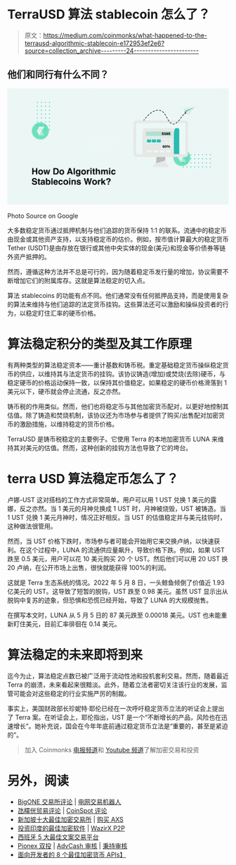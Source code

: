 # TerraUSD 算法 stablecoin 怎么了？

> 原文：<https://medium.com/coinmonks/what-happened-to-the-terrausd-algorithmic-stablecoin-e172953ef2e6?source=collection_archive---------24----------------------->

## 他们和同行有什么不同？

![](img/9ce2d880bc6f647f8c5dedccd0e8b72d.png)

Photo Source on Google

大多数稳定货币通过抵押机制与他们追踪的货币保持 1:1 的联系。流通中的稳定币由现金或其他资产支持，以支持稳定币的估价。例如，按市值计算最大的稳定货币 Tether (USDT)是由存放在银行或其他中央实体的现金(美元)和现金等价债券等链外资产抵押的。

然而，遵循这种方法并不总是可行的，因为随着稳定币发行量的增加，协议需要不断增加它们的附属库存。这就是算法稳定的切入点。

算法 stablecoins 的功能有点不同。他们通常没有任何抵押品支持，而是使用复杂的算法来维持与他们追踪的法定货币挂钩。这些算法还可以激励和操纵投资者的行为，以稳定盯住汇率的硬币价格。

# **算法稳定积分的类型及其工作原理**

有两种类型的算法稳定资本——重计基数和铸币税。重定基础稳定货币操纵稳定货币的供应，以维持其与法定货币的挂钩。该协议铸造(增加)或焚烧(去除)硬币，与稳定硬币的价格运动保持一致，以保持其价值稳定。如果稳定的硬币价格滑落到 1 美元以下，硬币就会停止流通，反之亦然。

铸币税的作用类似。然而，他们也将稳定币与其他加密货币配对，以更好地控制其估值。除了铸造和焚烧机制，该协议还为市场参与者提供了购买/出售配对加密货币的激励措施，以维持稳定的货币价格。

TerraUSD 是铸币税稳定的主要例子。它使用 Terra 的本地加密货币 LUNA 来维持其对美元的估值。然而，这种创新的挂钩方法也导致了它的垮台。

# **terra USD 算法稳定币怎么了？**

卢娜-UST 这对搭档的工作方式非常简单。用户可以用 1 UST 兑换 1 美元的露娜，反之亦然。当 1 美元的月神兑换成 1 UST 时，月神被烧毁，UST 被铸造。当 1 UST 兑换 1 美元月神时，情况正好相反。当 UST 的估值稳定并与美元挂钩时，这种做法很管用。

然而，当 UST 价格下跌时，市场参与者可能会开始用它来交换卢纳，以快速获利。在这个过程中，LUNA 的流通供应量飙升，导致价格下跌。例如，如果 UST 跌至 0.5 美元，用户可以花 10 美元购买 20 个 UST。然后他们可以用 20 UST 换 20 卢纳，在公开市场上出售，很快就能获得 100%的利润。

这就是 Terra 生态系统的情况。2022 年 5 月 8 日，一头鲸鱼倾倒了价值近 1.93 亿美元的 UST。这导致了短暂的脱钩，UST 跌至 0.98 美元。虽然 UST 显示出从脱钩中复苏的迹象，但恐惧和恐慌已经开始，导致了 LUNA 的大规模抛售。

在撰写本文时，LUNA 从 5 月 5 日的 87 美元跌至 0.00018 美元。UST 也未能重新盯住美元，目前汇率徘徊在 0.14 美元。

# **算法稳定的未来即将到来**

迄今为止，算法稳定点数已被广泛用于流动性池和投机套利交易。然而，随着最近 Terra 的崩溃，未来看起来很黯淡。此外，随着立法者密切关注该行业的发展，监管可能会对这些稳定的行业实施严厉的制裁。

事实上，美国财政部长珍妮特·耶伦已经在一次呼吁稳定货币立法的听证会上提出了 Terra 案。在听证会上，耶伦指出，UST 是一个“不断增长的产品，风险也在迅速增长”。她补充说，国会在今年年底前通过稳定货币立法是“重要的，甚至是紧迫的”。

> 加入 Coinmonks [电报频道](https://t.me/coincodecap)和 [Youtube 频道](https://www.youtube.com/c/coinmonks/videos)了解加密交易和投资

# 另外，阅读

*   [BigONE 交易所评论](/coinmonks/bigone-exchange-review-64705d85a1d4) | [电网交易机器人](https://coincodecap.com/grid-trading)
*   [氹欞侊贸易评论](https://coincodecap.com/anny-trade-review) | [CoinSpot 评论](https://coincodecap.com/coinspot-review)
*   [新加坡十大最佳加密交易所](https://coincodecap.com/crypto-exchange-in-singapore) | [购买 AXS](https://coincodecap.com/buy-axs-token)
*   [投资印度的最佳加密软件](https://coincodecap.com/best-crypto-to-invest-in-india-in-2021) | [WazirX P2P](https://coincodecap.com/wazirx-p2p)
*   [西班牙 5 大最佳文案交易平台](https://coincodecap.com/copy-trading-spain)
*   [Pionex 双投](https://coincodecap.com/pionex-dual-investment) | [AdvCash 审核](https://coincodecap.com/advcash-review) | [秉持审核](https://coincodecap.com/uphold-review)
*   [面向开发者的 8 个最佳加密货币 APIs】](https://coincodecap.com/best-cryptocurrency-apis)